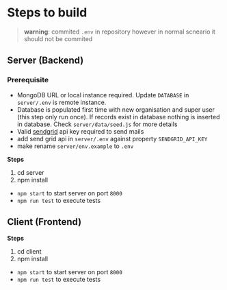 # Steps to build

> **warning**: commited `.env` in repository however in normal scneario it should not be commited

## Server (Backend)

### Prerequisite

- MongoDB URL or local instance required. Update `DATABASE` in `server/.env` is remote instance.
- Database is populated first time with new organisation and super user (this step only run once). If records exist in database nothing is inserted in database. Check `server/data/seed.js` for more details
- Valid [sendgrid](https://sendgrid.com/) api key required to send mails
- add send grid api in `server/.env` against property `SENDGRID_API_KEY`
- make rename `server/env.example` to `.env`

**Steps**

1. cd server
2. npm install

- `npm start` to start server on port `8000`
- `npm run test` to execute tests

## Client (Frontend)

**Steps**

1. cd client
2. npm install

- `npm start` to start server on port `8000`
- `npm run test` to execute tests

